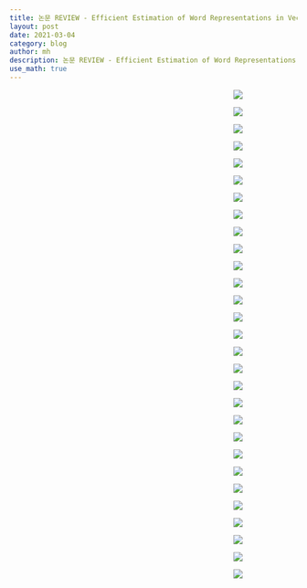 ```yaml
---
title: 논문 REVIEW - Efficient Estimation of Word Representations in Vector Space
layout: post
date: 2021-03-04
category: blog
author: mh
description: 논문 REVIEW - Efficient Estimation of Word Representations in Vector Space
use_math: true
---
```


<p style='width: 800px' align='center'><img src="https://user-images.githubusercontent.com/37925813/109913652-b9bbfe80-7cf1-11eb-8a9a-6b474b7c3216.jpg"></p>
<p style='width: 800px' align='center'><img src="https://user-images.githubusercontent.com/37925813/109913653-b9bbfe80-7cf1-11eb-9111-eae07399c952.jpg"></p>
<p style='width: 800px' align='center'><img src="https://user-images.githubusercontent.com/37925813/109913655-ba549500-7cf1-11eb-99af-6fa68d1ebc99.jpg"></p>
<p style='width: 800px' align='center'><img src="https://user-images.githubusercontent.com/37925813/109913656-ba549500-7cf1-11eb-8a77-e95c23f90455.jpg"></p>
<p style='width: 800px' align='center'><img src="https://user-images.githubusercontent.com/37925813/109913657-baed2b80-7cf1-11eb-9a17-4cf9880358c8.jpg"></p>
<p style='width: 800px' align='center'><img src="https://user-images.githubusercontent.com/37925813/109913658-baed2b80-7cf1-11eb-9103-40120b0f55a2.jpg"></p>
<p style='width: 800px' align='center'><img src="https://user-images.githubusercontent.com/37925813/109913660-bb85c200-7cf1-11eb-85ed-2abed73d63de.jpg"></p>
<p style='width: 800px' align='center'><img src="https://user-images.githubusercontent.com/37925813/109913662-bc1e5880-7cf1-11eb-9fa4-f22dded84b7a.jpg"></p>
<p style='width: 800px' align='center'><img src="https://user-images.githubusercontent.com/37925813/109913664-bc1e5880-7cf1-11eb-9c34-b53481c619b3.jpg"></p>
<p style='width: 800px' align='center'><img src="https://user-images.githubusercontent.com/37925813/109913668-bcb6ef00-7cf1-11eb-86c6-fdfcb9095fdc.jpg"></p>
<p style='width: 800px' align='center'><img src="https://user-images.githubusercontent.com/37925813/109913669-bcb6ef00-7cf1-11eb-8d37-6bc26a3da745.jpg"></p>
<p style='width: 800px' align='center'><img src="https://user-images.githubusercontent.com/37925813/109913671-bd4f8580-7cf1-11eb-9d96-986eefe4411c.jpg"></p>
<p style='width: 800px' align='center'><img src="https://user-images.githubusercontent.com/37925813/109913674-bde81c00-7cf1-11eb-8da0-87bb7014013d.jpg"></p>
<p style='width: 800px' align='center'><img src="https://user-images.githubusercontent.com/37925813/109913675-bde81c00-7cf1-11eb-93d7-7bc2fc23ad13.jpg"></p>
<p style='width: 800px' align='center'><img src="https://user-images.githubusercontent.com/37925813/109913677-be80b280-7cf1-11eb-9a6e-1a196682aab5.jpg"></p>
<p style='width: 800px' align='center'><img src="https://user-images.githubusercontent.com/37925813/109913678-be80b280-7cf1-11eb-9659-522e082087cd.jpg"></p>
<p style='width: 800px' align='center'><img src="https://user-images.githubusercontent.com/37925813/109913680-bf194900-7cf1-11eb-8e72-7a851d0ba601.jpg"></p>
<p style='width: 800px' align='center'><img src="https://user-images.githubusercontent.com/37925813/109913681-bf194900-7cf1-11eb-85ee-01129bccf15c.jpg"></p>
<p style='width: 800px' align='center'><img src="https://user-images.githubusercontent.com/37925813/109913683-bfb1df80-7cf1-11eb-9d16-5442d3b01d1e.jpg"></p>
<p style='width: 800px' align='center'><img src="https://user-images.githubusercontent.com/37925813/109913685-bfb1df80-7cf1-11eb-893a-460dbfca3303.jpg"></p>
<p style='width: 800px' align='center'><img src="https://user-images.githubusercontent.com/37925813/109913686-c04a7600-7cf1-11eb-99f2-232d8089148a.jpg"></p>
<p style='width: 800px' align='center'><img src="https://user-images.githubusercontent.com/37925813/109913687-c04a7600-7cf1-11eb-9a95-7ce2c617c8a2.jpg"></p>
<p style='width: 800px' align='center'><img src="https://user-images.githubusercontent.com/37925813/109913639-b6287780-7cf1-11eb-948e-92794a50f2cf.jpg"></p>
<p style='width: 800px' align='center'><img src="https://user-images.githubusercontent.com/37925813/109913643-b759a480-7cf1-11eb-80c3-e248e3cec8ec.jpg"></p>
<p style='width: 800px' align='center'><img src="https://user-images.githubusercontent.com/37925813/109913644-b759a480-7cf1-11eb-823a-757b7503a6d5.jpg"></p>
<p style='width: 800px' align='center'><img src="https://user-images.githubusercontent.com/37925813/109913645-b7f23b00-7cf1-11eb-90e3-c048423bfd10.jpg"></p>
<p style='width: 800px' align='center'><img src="https://user-images.githubusercontent.com/37925813/109913647-b88ad180-7cf1-11eb-90e8-e27722853c0b.jpg"></p>
<p style='width: 800px' align='center'><img src="https://user-images.githubusercontent.com/37925813/109913650-b9236800-7cf1-11eb-90ff-a2294b738878.jpg"></p>
<p style='width: 800px' align='center'><img src="https://user-images.githubusercontent.com/37925813/109913651-b9236800-7cf1-11eb-83b6-7eac0c6dfd50.jpg"></p>